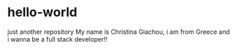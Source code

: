 # hello-world
just another repository
My name is Christina Giachou, i am from Greece and i wanna be a full stack developer!!
